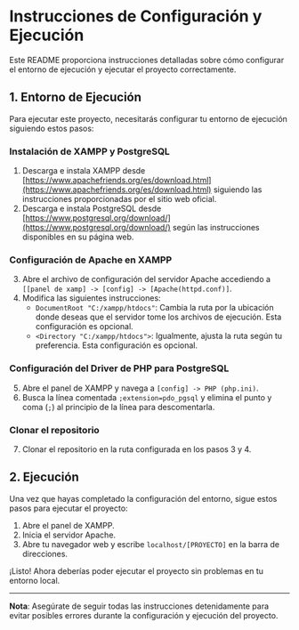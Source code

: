 # Instrucciones de Configuración y Ejecución

Este README proporciona instrucciones detalladas sobre cómo configurar el entorno de ejecución y ejecutar el proyecto correctamente.

## 1. Entorno de Ejecución

Para ejecutar este proyecto, necesitarás configurar tu entorno de ejecución siguiendo estos pasos:

### Instalación de XAMPP y PostgreSQL

1. Descarga e instala XAMPP desde [https://www.apachefriends.org/es/download.html](https://www.apachefriends.org/es/download.html) siguiendo las instrucciones proporcionadas por el sitio web oficial.
2. Descarga e instala PostgreSQL desde [https://www.postgresql.org/download/](https://www.postgresql.org/download/) según las instrucciones disponibles en su página web.

### Configuración de Apache en XAMPP

3. Abre el archivo de configuración del servidor Apache accediendo a `[[panel de xamp] -> [config] -> [Apache(httpd.conf)]`.
4. Modifica las siguientes instrucciones:
   - `DocumentRoot "C:/xampp/htdocs"`: Cambia la ruta por la ubicación donde deseas que el servidor tome los archivos de ejecución. Esta configuración es opcional.
   - `<Directory "C:/xampp/htdocs">`: Igualmente, ajusta la ruta según tu preferencia. Esta configuración es opcional.

### Configuración del Driver de PHP para PostgreSQL

5. Abre el panel de XAMPP y navega a `[config] -> PHP (php.ini)`.
6. Busca la línea comentada `;extension=pdo_pgsql` y elimina el punto y coma (`;`) al principio de la línea para descomentarla.

### Clonar el repositorio

7. Clonar el repositorio en la ruta configurada en los pasos 3 y 4.

## 2. Ejecución

Una vez que hayas completado la configuración del entorno, sigue estos pasos para ejecutar el proyecto:

1. Abre el panel de XAMPP.
2. Inicia el servidor Apache.
3. Abre tu navegador web y escribe `localhost/[PROYECTO]` en la barra de direcciones.

¡Listo! Ahora deberías poder ejecutar el proyecto sin problemas en tu entorno local.

---

**Nota**: Asegúrate de seguir todas las instrucciones detenidamente para evitar posibles errores durante la configuración y ejecución del proyecto.
